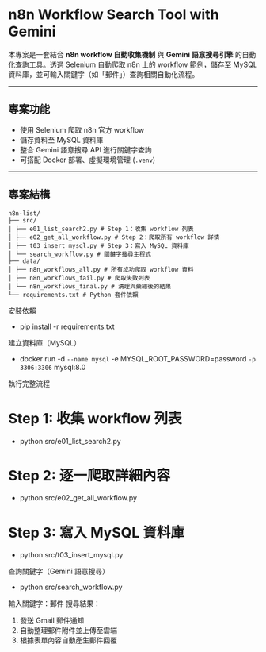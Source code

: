 # n8n Workflow Search Tool with Gemini

本專案是一套結合 **n8n workflow 自動收集機制** 與 **Gemini 語意搜尋引擎** 的自動化查詢工具。透過 Selenium 自動爬取 n8n 上的 workflow 範例，儲存至 MySQL 資料庫，並可輸入關鍵字（如「郵件」）查詢相關自動化流程。

---

## 專案功能

- 使用 Selenium 爬取 n8n 官方 workflow
- 儲存資料至 MySQL 資料庫
- 整合 Gemini 語意搜尋 API 進行關鍵字查詢
- 可搭配 Docker 部署、虛擬環境管理 (`.venv`)

---

## 專案結構

    n8n-list/
    ├── src/
    │ ├── e01_list_search2.py # Step 1：收集 workflow 列表
    │ ├── e02_get_all_workflow.py # Step 2：爬取所有 workflow 詳情
    │ ├── t03_insert_mysql.py # Step 3：寫入 MySQL 資料庫
    │ └── search_workflow.py # 關鍵字搜尋主程式
    ├── data/
    │ ├── n8n_workflows_all.py # 所有成功爬取 workflow 資料
    │ ├── n8n_workflows_fail.py # 爬取失敗列表
    │ └── n8n_workflows_final.py # 清理與彙總後的結果
    └── requirements.txt # Python 套件依賴

安裝依賴
- pip install -r requirements.txt

建立資料庫（MySQL）
- docker run -d `
    --name mysql `
    -e MYSQL_ROOT_PASSWORD=password `
    -p 3306:3306 `
    mysql:8.0

執行完整流程
# Step 1: 收集 workflow 列表
- python src/e01_list_search2.py

# Step 2: 逐一爬取詳細內容
- python src/e02_get_all_workflow.py

# Step 3: 寫入 MySQL 資料庫
- python src/t03_insert_mysql.py

查詢關鍵字（Gemini 語意搜尋）
- python src/search_workflow.py

輸入關鍵字：郵件
搜尋結果：
1. 發送 Gmail 郵件通知
2. 自動整理郵件附件並上傳至雲端
3. 根據表單內容自動產生郵件回覆